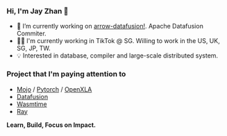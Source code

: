 ### Hi, I'm Jay Zhan 👋

- 🚀 I’m currently working on [arrow-datafusion!](https://github.com/apache/arrow-datafusion). Apache Datafusion Commiter.
- 👨‍💻 I'm currently working in TikTok @ SG. Willing to work in the US, UK, SG, JP, TW.
- 💡 Interested in database, compiler and large-scale distributed system.

### Project that I'm paying attention to
* [Mojo](https://github.com/modularml/mojo) / [Pytorch](https://github.com/pytorch/pytorch) / [OpenXLA](https://github.com/openxla)
* [Datafusion](https://github.com/apache/arrow-datafusion)
* [Wasmtime](https://github.com/bytecodealliance/wasmtime)
* [Ray](https://github.com/ray-project/ray)

**Learn, Build, Focus on Impact.**

<!--
**jayzhan211/jayzhan211** is a ✨ _special_ ✨ repository because its `README.md` (this file) appears on your GitHub profile.

Here are some ideas to get you started:

- 🔭 I’m currently working on ...
- 🌱 I’m currently learning ...
- 👯 I’m looking to collaborate on ...
- 🤔 I’m looking for help with ...
- 💬 Ask me about ...
- 📫 How to reach me: ...
- 😄 Pronouns: ...
- ⚡ Fun fact: ...
-->
